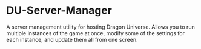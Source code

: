 # DU-Server-Manager
A server management utility for hosting Dragon Universe.  Allows you to run multiple instances of the game at once, modify some of the settings for each instance, and update them all from one screen.
